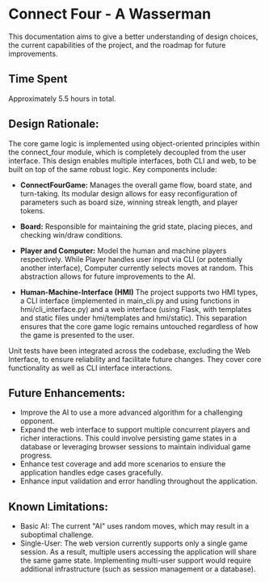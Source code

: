 # Connect Four - A Wasserman

This documentation aims to give a better understanding of design choices, the current capabilities of the project, and the roadmap for future improvements.

## Time Spent
Approximately 5.5 hours in total.

## Design Rationale:
The core game logic is implemented using object-oriented principles within the connect_four module, which is completely decoupled from the user interface. This design enables multiple interfaces, both CLI and web, to be built on top of the same robust logic. Key components include:

- **ConnectFourGame:**
    Manages the overall game flow, board state, and turn-taking. Its modular design allows for easy reconfiguration of parameters such as board size, winning streak length, and player tokens.

- **Board:**
    Responsible for maintaining the grid state, placing pieces, and checking win/draw conditions.

- **Player and Computer:**
    Model the human and machine players respectively. While Player handles user input via CLI (or potentially another interface), Computer currently selects moves at random. This abstraction allows for future improvements to the AI.

- **Human-Machine-Interface (HMI)**
    The project supports two HMI types, a CLI interface (implemented in main_cli.py and using functions in hmi/cli_interface.py) and a web interface (using Flask, with templates and static files under hmi/templates and hmi/static). This separation ensures that the core game logic remains untouched regardless of how the game is presented to the user.

Unit tests have been integrated across the codebase, excluding the Web Interface, to ensure reliability and facilitate future changes. They cover core functionality as well as CLI interface interactions.

## Future Enhancements:

- Improve the AI to use a more advanced algorithm for a challenging opponent.
- Expand the web interface to support multiple concurrent players and richer interactions. This could involve persisting game states in a database or leveraging browser sessions to maintain individual game progress.
- Enhance test coverage and add more scenarios to ensure the application handles edge cases gracefully.
- Enhance input validation and error handling throughout the application.

## Known Limitations:

- Basic AI:
    The current "AI" uses random moves, which may result in a suboptimal challenge.
- Single-User:
    The web version currently supports only a single game session. As a result, multiple users accessing the application will share the same game state. Implementing multi-user support would require additional infrastructure (such as session management or a database).

